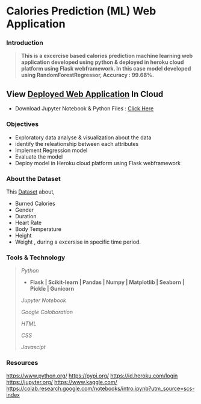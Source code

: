 
# Calories Prediction (ML) Web Application

### Introduction

> **This is a excercise based calories prediction machine learning web application developed using python & deployed in heroku cloud platform using Flask webframework. In this case model developed using RandomForestRegressor, Accuracy : 99.68%.**

## View [Deployed Web Application](https://calories-prediction-ml-webapp.herokuapp.com/) In Cloud

- Download Jupyter Notebook & Python Files : [Click Here](https://github.com/Nsadaa/Calories-Prediction-ML-Web-Application-/blob/main/Model%20Files/Model%20Files.rar?raw=true)

### Objectives

- Exploratory data analyse & visualization about the data
- identify the releationship between each attributes
- Implement Regression model
- Evaluate the model
- Deploy model in Heroku cloud platform using Flask webframework

### About the Dataset

This [Dataset](https://www.kaggle.com/fmendes/fmendesdat263xdemos) about,
- Burned Calories
- Gender
- Duration
- Heart Rate
- Body Temperature
- Height
- Weight , during a excersise in specific time period.

### Tools & Technology

> *Python*
> - **Flask | Scikit-learn | Pandas | Numpy | Matplotlib | Seaborn | Pickle | Gunicorn**
>
>*Jupyter Notebook*
>
>*Google Coloboration*
>
>*HTML*
>
>*CSS*
>
>*Javascipt*
>
### Resources

https://www.python.org/
https://pypi.org/
https://id.heroku.com/login
https://jupyter.org/
https://www.kaggle.com/
https://colab.research.google.com/notebooks/intro.ipynb?utm_source=scs-index
